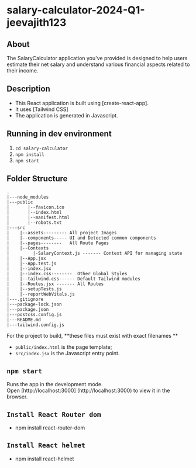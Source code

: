 # salary-calculator-2024-Q1-jeevajith123

## About
The SalaryCalculator application you've provided is designed to help users estimate their net salary and understand various financial aspects related to their income.

## Description
- This React application is built using [create-react-app].
- It uses [Tailwind CSS]
- The application is generated in Javascript.

## Running in dev environment
1. `cd salary-calculator`
2. `npm install`
3. `npm start`

## Folder Structure

```
.
|---node_modules
|---public
|       |--favicon.ico
|       |--index.html
|       |--manifest.html
|       |--robots.txt
|---src
|    |--assets--------- All project Images
|    |--components----- UI and Detected common components       
|    |--pages--------   All Route Pages
|    |--Contexts
|         |-SalaryContext.js ------- Context API for managing state
|    |--App.jsx
|    |--App.test.js
|    |--index.jsx
|    |--index.css--------  Other Global Styles
|    |--tailwind.css------ Default Tailwind modules
|    |--Routes.jsx ------- All Routes
|    |--setupTests.js
|    |--reportWebVitals.js
|---.gitignore
|---package-lock.json
|---package.json
|---postcss.config.js
|---README.md
|---tailwind.config.js

```

For the project to build, **these files must exist with exact filenames **
- `public/index.html` is the page template;
- `src/index.jsx` is the Javascript entry point.

## `npm start`
Runs the app in the development mode.<br>
Open [http://localhost:3000] (http://localhost:3000) to view it in the browser.

## `Install React Router dom`
- npm install react-router-dom

## `Install React helmet`
- npm install react-helmet
